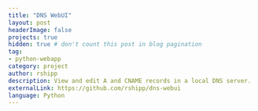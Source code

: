 ```yaml
---
title: "DNS WebUI"
layout: post
headerImage: false
projects: true
hidden: true # don't count this post in blog pagination
tag:
- python-webapp
category: project
author: rshipp
description: View and edit A and CNAME records in a local DNS server.
externalLink: https://github.com/rshipp/dns-webui
language: Python
---
```

